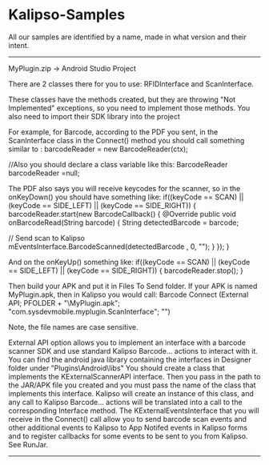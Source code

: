 # Kalipso-Samples
All our samples are identified by a name, made in what version and their intent.

***************************************************************
MyPlugin.zip -> Android Studio Project

There are 2 classes there for you to use:
RFIDInterface and ScanInterface.

These classes have the methods created, but they are throwing "Not Implemented" exceptions, so you need to implement those methods.
You also need to import their SDK library into the project

For example, for Barcode, according to the PDF you sent, in the ScanInterface class in the Connect() method you should call something similar to :
barcodeReader = new BarcodeReader(ctx);

//Also you should declare a class variable like this:
BarcodeReader barcodeReader =null;

The PDF also says you will receive keycodes for the scanner, so in the onKeyDown() you should have something like:
if((keyCode == SCAN) || (keyCode == SIDE_LEFT) || (keyCode == SIDE_RIGHT)) { barcodeReader.start(new BarcodeCallback() { @Override public void onBarcodeRead(String barcode) { String detectedBarcode = barcode;

// Send scan to Kalipso
mEventsInterface.BarcodeScanned(detectedBarcode , 0, ""); } }); }


And on the onKeyUp() something like:
if((keyCode == SCAN) || (keyCode == SIDE_LEFT) || (keyCode == SIDE_RIGHT)) { barcodeReader.stop(); }


Then build your APK and put it in Files To Send folder.
If your APK is named MyPlugin.apk, then in Kalipso you would call:
Barcode Connect  (External API; PFOLDER + "\MyPlugin.apk"; "com.sysdevmobile.myplugin.ScanInterface"; "")

Note, the file names are case sensitive.

External API option allows you to implement an interface with a barcode scanner SDK and use standard Kalipso Barcode... actions to interact with it.
You can find the android java library containing the interfaces in Designer folder under "Plugins\Android\libs"
You should create a class that implements the KExternalScannerAPI interface. Then you pass in the path to the JAR/APK file you created and you must pass the name of the class that implements this interface. Kalipso will create an instance of this class, and any call to Kalipso Barcode... actions will be translated into a call to the corresponding Interface method.
The KExternalEventsInterface that you will receive in the Connect() call allow you to send barcode scan events and other additional events to Kalipso to App Notifed events in Kalipso forms and to register callbacks for some events to be sent to you from Kalipso. See RunJar.

***************************************************************
